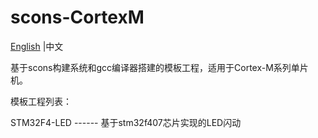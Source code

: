 # scons-CortexM

 [English](README.md) |中文

基于scons构建系统和gcc编译器搭建的模板工程，适用于Cortex-M系列单片机。

模板工程列表：

STM32F4-LED   ------   基于stm32f407芯片实现的LED闪动

